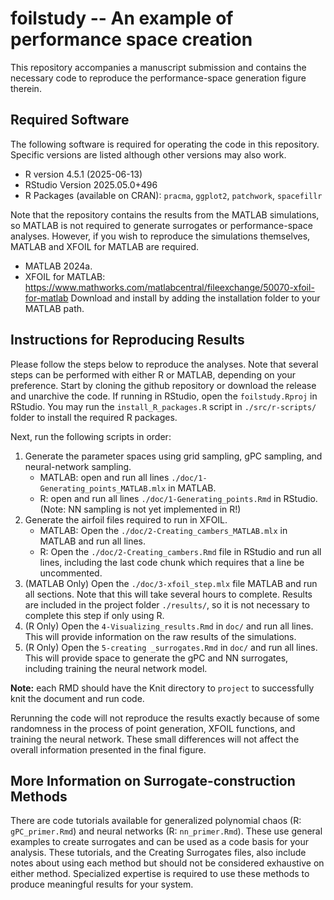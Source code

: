 # foilstudy -- An example of performance space creation

This repository accompanies a manuscript submission and contains the necessary code to reproduce the performance-space generation figure therein. 

## Required Software

The following software is required for operating the code in this repository. Specific versions
are listed although other versions may also work. 

 - R version 4.5.1 (2025-06-13)
 - RStudio Version 2025.05.0+496 
 - R Packages (available on CRAN): `pracma`, `ggplot2`, `patchwork`, `spacefillr`

Note that the repository contains the results from the MATLAB simulations, so MATLAB is not required 
to generate surrogates or performance-space analyses. However, if you wish to reproduce the simulations 
themselves, MATLAB and XFOIL for MATLAB are required. 

 - MATLAB 2024a. 
 - XFOIL for MATLAB: https://www.mathworks.com/matlabcentral/fileexchange/50070-xfoil-for-matlab
Download and install by adding the installation folder to your MATLAB path. 

## Instructions for Reproducing Results

Please follow the steps below to reproduce the analyses. Note that several steps can be performed with either R or MATLAB, depending on your preference. Start by cloning the github repository or download the release and unarchive the code. If running in RStudio, open the `foilstudy.Rproj` in RStudio. You may run the `install_R_packages.R` script in `./src/r-scripts/` folder to install the required R packages. 

Next, run the following scripts in order: 

 1. Generate the parameter spaces using grid sampling, gPC sampling, and neural-network sampling.
    * MATLAB: open and run all lines `./doc/1-Generating_points_MATLAB.mlx` in MATLAB. 
    * R: open and run all lines `./doc/1-Generating_points.Rmd` in RStudio. (Note: NN sampling is not yet implemented in R!)
 2. Generate the airfoil files required to run in XFOIL. 
    * MATLAB: Open the `./doc/2-Creating_cambers_MATLAB.mlx` in MATLAB and run all lines.
    * R: Open the `./doc/2-Creating_cambers.Rmd` file in RStudio and run all lines, including the last code chunk which requires that a line be uncommented.  
 3. (MATLAB Only) Open the `./doc/3-xfoil_step.mlx` file MATLAB and run all sections. Note that this will take several hours to complete. Results are included in the project folder `./results/`, so it is not necessary to complete this step if only using R.
 4. (R Only) Open the `4-Visualizing_results.Rmd` in `doc/` and run all lines. This will provide information on the raw results of the simulations.
 5. (R Only) Open the `5-creating _surrogates.Rmd` in `doc/` and run all lines. This will provide space to generate the gPC and NN surrogates, including training the neural network model. 
 
__Note:__ each RMD should have the Knit directory to `project` to successfully knit the document and run code. 

Rerunning the code will not reproduce the results exactly because of some randomness in the process of point generation, XFOIL functions, and training the neural network. These small differences will not affect the overall information presented in the final figure.
 
## More Information on Surrogate-construction Methods
 
There are code tutorials available for generalized polynomial chaos (R: `gPC_primer.Rmd`) and neural networks (R: `nn_primer.Rmd`). These use general examples to create surrogates and can be used as a code basis for your analysis. These tutorials, and the Creating Surrogates files, also include notes about using each method but should not be considered exhaustive on either method. Specialized expertise is required to use these methods to produce meaningful results for your system.  

